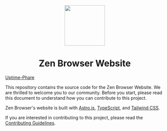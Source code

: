 <div align="center">
<picture>
    <img src="./public/favicon.ico" width="128px">
</picture>
</div>
<h1 align="center">
Zen Browser Website
</h1>

[Uptime-Phare](https://uptime.zen-browser.app)

This repository contains the source code for the Zen Browser Website. We are thrilled to welcome you to our community. Before you start, please read this document to understand how you can contribute to this project.

Zen Browser's website is built with [Astro.js](https://astro.build/), [TypeScript](https://www.typescriptlang.org/), and [Tailwind CSS](https://tailwindcss.com/).

If you are interested in contributing to this project, please read the [Contributing Guidelines](https://docs.zen-browser.app/contribute/www).
